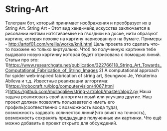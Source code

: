 # String-Art
Телеграм бот, который принимает изображения и преобразует их в String Art. String Art - Этот вид хенд-мейд искусства заключается в рисовании нитями натягиваемые на
гвоздики на доске,  нити образуют картину, которая похоже на картину нарисованную на бумаге. Примеры - http://artof01.com/vrellis/works/knit.html Цель проекта это сделать что-то
похожее но только виртуально.  Чтоб по полученную картинке тебе выдавало новую картинку которая будет отрисована с помощью линий.
Статьи про это: 
1)https://www.researchgate.net/publication/322766118_String_Art_Towards_Computational_Fabrication_of_String_Images 
2) A computational approach for spider web-inspired fabrication of string art, Seungwoo Je, Yekaterina Abileva и т.д. 
Известные реализации алгортима: 
1)https://robocraft.ru/blog/computervision/4067.html 
2)https://github.com/mullagaliev/string-art/blob/master/alog2.py 
Наша задача реализовать свой алгортим новый или улучшив другие. Наш проект должен позволять пользавателю иметь его профиль(соотвественно с возможность входа туда),  
возможность задавать количество линий(что влият на точность), возможность сохранять предыдущие полученные им картинки.  Что ещё можно добавить в проект открыто для обсуждений.
